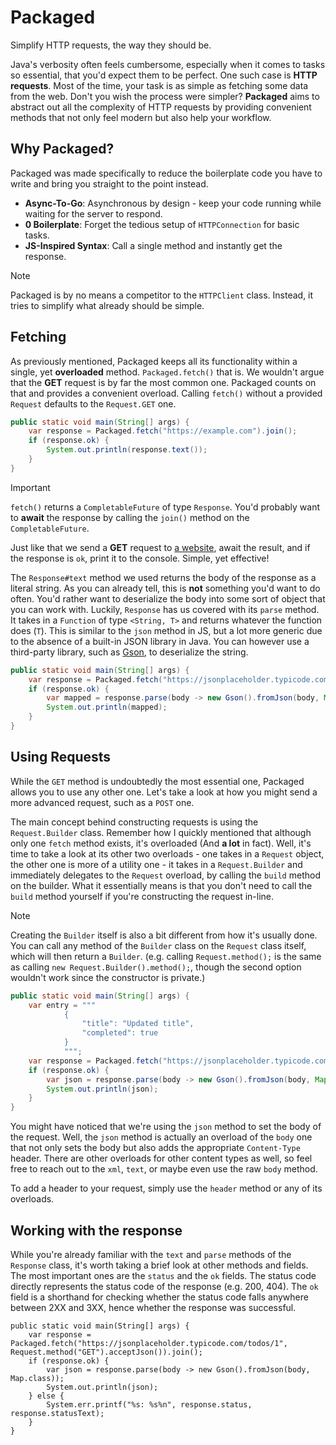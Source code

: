 # Packaged
Simplify HTTP requests, the way they should be.

Java's verbosity often feels cumbersome, especially when it comes to tasks so essential, that you'd expect them to be perfect. One such case is **HTTP requests**. Most of the time, your task is as simple as fetching some data from the web. Don't you wish the process were simpler? **Packaged** aims to abstract out all the complexity of HTTP requests by providing convenient methods that not only feel modern but also help your workflow.

## Why Packaged?
Packaged was made specifically to reduce the boilerplate code you have to write and bring you straight to the point instead.
- **Async-To-Go**: Asynchronous by design - keep your code running while waiting for the server to respond.
- **0 Boilerplate**: Forget the tedious setup of `HTTPConnection` for basic tasks.
- **JS-Inspired Syntax**: Call a single method and instantly get the response.

> [!NOTE]
> Packaged is by no means a competitor to the `HTTPClient` class. Instead, it tries to simplify what already should be simple.

## Fetching

As previously mentioned, Packaged keeps all its functionality within a single, yet **overloaded** method. `Packaged.fetch()` that is. We wouldn't argue that the **GET** request is by far the most common one. Packaged counts on that and provides a convenient overload. Calling `fetch()` without a provided `Request` defaults to the `Request.GET` one.

```java
public static void main(String[] args) {
    var response = Packaged.fetch("https://example.com").join();
    if (response.ok) {
        System.out.println(response.text());
    }
}
``` 

> [!IMPORTANT]
> `fetch()` returns a `CompletableFuture` of type `Response`. You'd probably want to **await** the response by calling the `join()` method on the `CompletableFuture`.

Just like that we send a **GET** request to [a website](https://example.com), await the result, and if the response is `ok`, print it to the console. Simple, yet effective!

The `Response#text` method we used returns the body of the response as a literal string. As you can already tell, this is **not** something you'd want to do often. You'd rather want to deserialize the body into some sort of object that you can work with. Luckily, `Response` has us covered with its `parse` method. It takes in a `Function` of type `<String, T>` and returns whatever the function does (`T`). This is similar to the `json` method in JS, but a lot more generic due to the absence of a built-in JSON library in Java. You can however use a third-party library, such as [Gson](https://github.com/google/gson), to deserialize the string.

```java
public static void main(String[] args) {
    var response = Packaged.fetch("https://jsonplaceholder.typicode.com/todos/1").join();
    if (response.ok) {
        var mapped = response.parse(body -> new Gson().fromJson(body, Map.class));
        System.out.println(mapped);
    }
}
```

## Using Requests

While the `GET` method is undoubtedly the most essential one, Packaged allows you to use any other one. Let's take a look at how you might send a more advanced request, such as a `POST` one.

The main concept behind constructing requests is using the `Request.Builder` class. Remember how I quickly mentioned that although only one `fetch` method exists, it's overloaded (And **a lot** in fact). Well, it's time to take a look at its other two overloads - one takes in a `Request` object, the other one is more of a utility one - it takes in a `Request.Builder` and immediately delegates to the `Request` overload, by calling the `build` method on the builder. What it essentially means is that you don't need to call the `build` method yourself if you're constructing the request in-line.

> [!NOTE]
> Creating the `Builder` itself is also a bit different from how it's usually done. You can call any method of the `Builder` class on the `Request` class itself, which will then return a `Builder`. (e.g. calling `Request.method();` is the same as calling `new Request.Builder().method();`, though the second option wouldn't work since the constructor is private.)

```java
public static void main(String[] args) {
    var entry = """
            {
                "title": "Updated title",
                "completed": true
            }
            """;
    var response = Packaged.fetch("https://jsonplaceholder.typicode.com/posts/", Request.method("POST").json(entry)).join();
    if (response.ok) {
        var json = response.parse(body -> new Gson().fromJson(body, Map.class));
        System.out.println(json);
    }
}
```

You might have noticed that we're using the `json` method to set the body of the request. Well, the `json` method is actually an overload of the `body` one that not only sets the body but also adds the appropriate `Content-Type` header. There are other overloads for other content types as well, so feel free to reach out to the `xml`, `text`, or maybe even use the raw `body` method.

To add a header to your request, simply use the `header` method or any of its overloads.

## Working with the response

While you're already familiar with the `text` and `parse` methods of the `Response` class, it's worth taking a brief look at other methods and fields. The most important ones are the `status` and the `ok` fields. The status code directly represents the status code of the response (e.g. 200, 404). The `ok` field is a shorthand for checking whether the status code falls anywhere between 2XX and 3XX, hence whether the response was successful.

```
public static void main(String[] args) {
    var response = Packaged.fetch("https://jsonplaceholder.typicode.com/todos/1", Request.method("GET").acceptJson()).join();
    if (response.ok) {
        var json = response.parse(body -> new Gson().fromJson(body, Map.class));
        System.out.println(json);
    } else {
        System.err.printf("%s: %s%n", response.status, response.statusText);
    }
}
```
